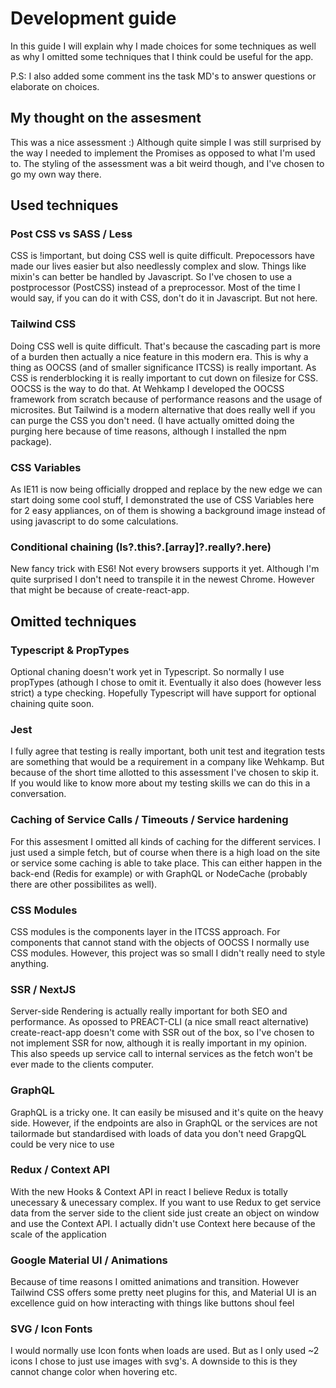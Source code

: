 # Development guide

In this guide I will explain why I made choices for some techniques as well as why I omitted some techniques that I think could be useful for the app.

P.S: I also added some comment ins the task MD's to answer questions or elaborate on choices.

## My thought on the assesment
This was a nice assessment :) Although quite simple I was still surprised by the way I needed to implement the Promises as opposed to what I'm used to. The styling of the assessment was a bit weird though, and I've chosen to go my own way there.

## Used techniques

### Post CSS vs SASS / Less
CSS is !important, but doing CSS well is quite difficult. Prepocessors have made our lives easier but also needlessly complex and slow. Things like mixin's can better be handled by Javascript. So I've chosen to use a postprocessor (PostCSS) instead of a preprocessor. Most of the time I would say, if you can do it with CSS, don't do it in Javascript. But not here.

### Tailwind CSS
Doing CSS well is quite difficult. That's because the cascading part is more of a burden then actually a nice feature in this modern era. This is why a thing as OOCSS (and of smaller significance ITCSS) is really important. As CSS is renderblocking it is really important to cut down on filesize for CSS. OOCSS is the way to do that. At Wehkamp I developed the OOCSS framework from scratch because of performance reasons and the usage of microsites. But Tailwind is a modern alternative that does really well if you can purge the CSS you don't need. (I have actually omitted doing the purging here because of time reasons, although I installed the npm package).

### CSS Variables
As IE11 is now being officially dropped and replace by the new edge we can start doing some cool stuff, I demonstrated the use of CSS Variables here for 2 easy appliances, on of them is showing a background image instead of using javascript to do some calculations.

### Conditional chaining (Is?.this?.[array]?.really?.here)
New fancy trick with ES6! Not every browsers supports it yet. Although I'm quite surprised I don't need to transpile it in the newest Chrome. However that might be because of create-react-app.


## Omitted techniques

### Typescript & PropTypes

Optional chaning doesn't work yet in Typescript. So normally I use propTypes (athough I chose to omit it. Eventually it also does (however less strict) a type checking. Hopefully Typescript will have support for optional chaining quite soon.

### Jest
I fully agree that testing is really important, both unit test and itegration tests are something that would be a requirement in a company like Wehkamp. But because of the short time allotted to this assessment I've chosen to skip it. If you would like to know more about my testing skills we can do this in a conversation. 

### Caching of Service Calls / Timeouts / Service hardening
For this assesment I omitted all kinds of caching for the different services. I just used a simple fetch, but of course when there is a high load on the site or service some caching is able to take place. This can either happen in the back-end (Redis for example) or with GraphQL or NodeCache (probably there are other possibilites as well).

### CSS Modules
CSS modules is the components layer in the ITCSS approach. For components that cannot stand with the objects of OOCSS I normally use CSS modules. However, this project was so small I didn't really need to style anything.

### SSR / NextJS
Server-side Rendering is actually really important for both SEO and performance. As opossed to PREACT-CLI (a nice small react alternative) create-react-app doesn't come with SSR out of the box, so I've chosen to not implement SSR for now, although it is really important in my opinion. This also speeds up service call to internal services as the fetch won't be ever made to the clients computer.

### GraphQL
GraphQL is a tricky one. It can easily be misused and it's quite on the heavy side. However, if the endpoints are also in GraphQL or the services are not tailormade but standardised with loads of data you don't need GrapgQL could be very nice to use

### Redux / Context API
With the new Hooks & Context API in react I believe Redux is totally unecessary & unecessary complex. If you want to use Redux to get service data from the server side to the client side just create an object on window and use the Context API. I actually didn't use Context here because of the scale of the application

### Google Material UI / Animations
Because of time reasons I omitted animations and transition. However Tailwind CSS offers some pretty neet plugins for this, and Material UI is an excellence guid on how interacting with things like buttons shoul feel

### SVG / Icon Fonts
I would normally use Icon fonts when loads are used. But as I only used ~2 icons I chose to just use images with svg's. A downside to this is they cannot change color when hovering etc.
